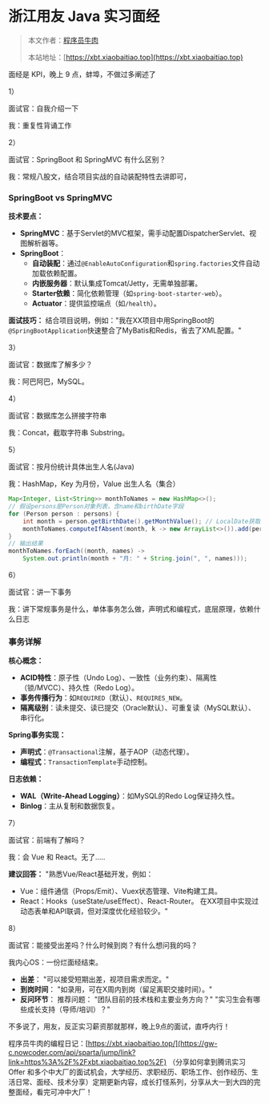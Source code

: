 # 浙江用友 Java 实习面经

> 本文作者：[程序员牛肉](https://github.com/luoye6)
>
> 本站地址：[https://xbt.xiaobaitiao.top](https://xbt.xiaobaitiao.top)

面经是 KPI，晚上 9 点，蚌埠，不做过多阐述了

1）

面试官：自我介绍一下

我：重复性背诵工作

2）

面试官：SpringBoot 和 SpringMVC  有什么区别？

我：常规八股文，结合项目实战的自动装配特性去讲即可，

###  SpringBoot vs SpringMVC

**技术要点：**

- **SpringMVC**：基于Servlet的MVC框架，需手动配置DispatcherServlet、视图解析器等。
- **SpringBoot**：
  - **自动装配**：通过`@EnableAutoConfiguration`和`spring.factories`文件自动加载依赖配置。
  - **内嵌服务器**：默认集成Tomcat/Jetty，无需单独部署。
  - **Starter依赖**：简化依赖管理（如`spring-boot-starter-web`）。
  - **Actuator**：提供监控端点（如`/health`）。

**面试技巧：**
结合项目说明，例如："我在XX项目中用SpringBoot的`@SpringBootApplication`快速整合了MyBatis和Redis，省去了XML配置。"

3）

面试官：数据库了解多少？

我：阿巴阿巴，MySQL。

4） 

面试官：数据库怎么拼接字符串

我：Concat，截取字符串 Substring。

5）

面试官：按月份统计具体出生人名(Java)

我：HashMap，Key 为月份，Value 出生人名（集合）

```java
Map<Integer, List<String>> monthToNames = new HashMap<>();
// 假设persons是Person对象列表，含name和birthDate字段
for (Person person : persons) {
    int month = person.getBirthDate().getMonthValue(); // LocalDate获取月份
    monthToNames.computeIfAbsent(month, k -> new ArrayList<>()).add(person.getName());
}
// 输出结果
monthToNames.forEach((month, names) -> 
    System.out.println(month + "月: " + String.join(", ", names)));
```



6）

面试官：讲一下事务

我：讲下常规事务是什么，单体事务怎么做，声明式和编程式，底层原理，依赖什么日志

### 事务详解

**核心概念：**

- **ACID特性**：原子性（Undo Log）、一致性（业务约束）、隔离性（锁/MVCC）、持久性（Redo Log）。
- **事务传播行为**：如`REQUIRED`（默认）、`REQUIRES_NEW`。
- **隔离级别**：读未提交、读已提交（Oracle默认）、可重复读（MySQL默认）、串行化。

**Spring事务实现：**

- **声明式**：`@Transactional`注解，基于AOP（动态代理）。
- **编程式**：`TransactionTemplate`手动控制。

**日志依赖：**

- **WAL（Write-Ahead Logging）**：如MySQL的Redo Log保证持久性。
- **Binlog**：主从复制和数据恢复。

7）

面试官：前端有了解吗？

我：会 Vue 和 React。无了.....

**建议回答：**
"熟悉Vue/React基础开发，例如：

- Vue：组件通信（Props/Emit）、Vuex状态管理、Vite构建工具。
- React：Hooks（useState/useEffect）、React-Router。
  在XX项目中实现过动态表单和API联调，但对深度优化经验较少。"

8）

面试官：能接受出差吗？什么时候到岗？有什么想问我的吗？

我内心OS：一份烂面经结束。

- **出差**：
  "可以接受短期出差，视项目需求而定。"
- **到岗时间**：
  "如录用，可在X周内到岗（留足离职交接时间）。"
- **反问环节**：
  推荐问题：
  "团队目前的技术栈和主要业务方向？"
  "实习生会有哪些成长支持（导师/培训）？"

不多说了，用友，反正实习薪资那就那样，晚上9点的面试，直呼内行！

程序员牛肉的编程日记：[https://xbt.xiaobaitiao.top/](https://gw-c.nowcoder.com/api/sparta/jump/link?link=https%3A%2F%2Fxbt.xiaobaitiao.top%2F) （分享如何拿到腾讯实习 Offer 和多个中大厂的面试机会，大学经历、求职经历、职场工作、创作经历、生活日常、面经、技术分享）定期更新内容，成长打怪系列，分享从大一到大四的完整面经，看完可冲中大厂！

